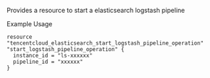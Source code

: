 Provides a resource to start a elasticsearch logstash pipeline

Example Usage

```hcl
resource "tencentcloud_elasticsearch_start_logstash_pipeline_operation" "start_logstash_pipeline_operation" {
  instance_id = "ls-xxxxxx"
  pipeline_id = "xxxxxx"
}
```